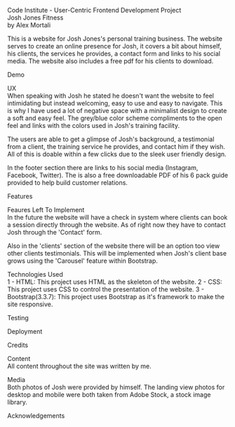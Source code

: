 Code Institute - User-Centric Frontend Development Project  
Josh Jones Fitness  
by Alex Mortali  

This is a website for Josh Jones's personal training business. 
The website serves to create an online presence for Josh, it covers a bit about himself, his clients, the services he provides, 
a contact form and links to his social media.
The website also includes a free pdf for his clients to download.

Demo

UX  
When speaking with Josh he stated he doesn't want the website to feel intimidating but instead welcoming, easy to use and 
easy to navigate. This is why I have used a lot of negative space with a minimalist design to create a soft and easy feel. 
The grey/blue color scheme compliments to the open feel and links with the colors used in Josh's training facility.

The users are able to get a glimpse of Josh's background, a testimonial from a client, the training service he provides, 
and contact him if they wish. All of this is doable within a few clicks due to the sleek user friendly design.

In the footer section there are links to his social media (Instagram, Facebook, Twitter). The is also a free downloadable PDF 
of his 6 pack guide provided to help build customer relations. 

Features

Feaures Left To Implement  
In the future the website will have a check in system where clients can book a session directly through the website. 
As of right now they have to contact Josh through the 'Contact' form.

Also in the 'clients' section of the website there will be an option too view other clients testimonials. This will be 
implemented when Josh's client base grows using the 'Carousel' feature within Bootstrap.

Technologies Used  
1 - HTML: This project uses HTML as the skeleton of the website.
2 - CSS: This project uses CSS to control the presentation of the website.
3 - Bootstrap(3.3.7): This project uses Bootstrap as it's framework to make the site responsive.

Testing

Deployment

Credits

Content  
All content throughout the site was written by me.

Media  
Both photos of Josh were provided by himself. The landing view photos for desktop and mobile were both taken from Adobe Stock,
a stock image library.

Acknowledgements
